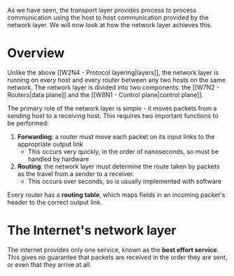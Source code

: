 As we have seen, the transport layer provides process to process communication using the host to host communication provided by the network layer. We will now look at how the network layer achieves this.
# Overview
Unlike the above [[W2N4 - Protocol layering|layers]], the network layer is running on every host and every router between any two hosts on the same network. The network layer is divided into two components: the [[W7N2 - Routers|data plane]] and the [[W8N1 - Control plane|control plane]].

The primary role of the network layer is simple - it moves packets from a sending host to a receiving host. This requires two important functions to be performed:
1. **Forwarding**: a router must move each packet on its input links to the appropriate output link
	- This occurs very quickly, in the order of nanoseconds, so must be handled by hardware
2. **Routing**: the network layer must determine the route taken by packets as the travel from a sender to a receiver.
	- This occurs over seconds, so is usually implemented with software

Every router has a **routing table**, which maps fields in an incoming packet's header to the correct output link.
# The Internet's network layer
The internet provides only one service, known as the **best effort service**. This gives no guarantee that packets are received in the order they are sent, or even that they arrive at all.